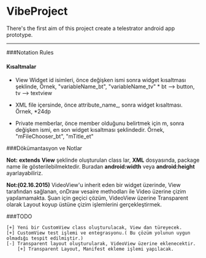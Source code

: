 # VibeProject
There's the first aim of this project create a telestrator android app prototype.

---------------
###Notation Rules

#### Kısaltmalar
 * View Widget id isimleri, önce değişken ismi sonra widget kısaltması şeklinde,
     Örnek, "variableName_bt", "variableName_tv"
        * bt --> button, tv --> textview

 * XML file içersinde, önce attribute_name_, sonra widget kısaltması.
        Örnek, *<dimen name="padding_size_bt">24dp</dimen>

 * Private memberlar, önce member olduğunu belirtmek için m, sonra değişken ismi, en son
        widget kısaltması şeklindedir.
        Örnek, "mFileChooser_bt", "mTitle_et"


###Dökümantasyon ve Notlar

**Not:** __extends__ **View** şeklinde oluşturulan class lar, **XML** dosyasında, package name ile
  gösterilebilmektedir. Buradan **android:width** veya **android:height** ayarlayabiliriz.


**Not:__(02.16.2015)__** VideoView'u inherit eden bir widget üzerinde, View tarafından sağlanan, 
    onDraw vesaire methodları ile Video üzerine çizim yapılamamakta. Şuan için geçici çözüm, 
    VideoView üzerine Transparent olarak Layout koyup üstüne çizim işlemlerini gerçekleştirmek.
     
###TODO

    [+] Yeni bir CustomView class oluşturulacak, View dan türeyecek.
    [+] CustomView test işlemi ve entegrasyonu.( Bu çözüm yolunun uygun olmadığı tespit edilmiştir.)
    [-] Transparent layout oluşturularak, VideoView üzerine eklenecektir.
        [+] Transparent Layout, Manifest ekleme işlemi yapılacak.